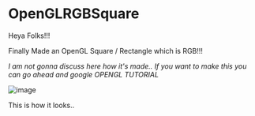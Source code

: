 # OpenGLRGBSquare

Heya Folks!!!

Finally Made an OpenGL Square / Rectangle which is RGB!!!

*I am not gonna discuss here how it's made.. If you want to make this you can go ahead and google OPENGL TUTORIAL*

![image](https://user-images.githubusercontent.com/71706645/139423921-cb196e5f-d883-4f1a-b4aa-62b39618f5f4.png)

This is how it looks..
